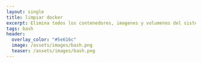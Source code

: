 ```yaml
---
layout: single
title: limpiar docker
excerpt: Elimina todos los contenedores, imagenes y volumenes del sistema
tags: bash
header:
  overlay_color: "#5e616c"
  image: /assets/images/bash.png
  teaser: /assets/images/bash.png
---
```


<script src="https://gist.github.com/crakernano/6df122639a5db842c7e2e74e81351d24.js"></script>